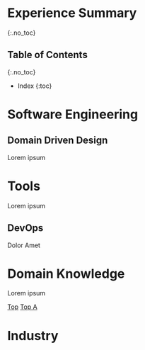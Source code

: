 # Experience Summary
{:.no_toc}

<a id="top"/>

## Table of Contents
{:.no_toc}

* Index
{:toc}

# Software Engineering

## Domain Driven Design
Lorem ipsum

# Tools

Lorem ipsum

## DevOps

Dolor Amet

# Domain Knowledge

Lorem ipsum

[Top](#top)
<a href="#top">Top A</a>

# Industry
